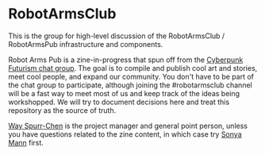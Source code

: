 # RobotArmsClub
This is the group for high-level discussion of the RobotArmsClub / RobotArmsPub infrastructure and components.

Robot Arms Pub is a zine-in-progress that spun off from the [Cyberpunk Futurism chat group](http://exolymph.com/cyberpunk-futurism-chat-group/). The goal is to compile and publish cool art and stories, meet cool people, and expand our community. You don't have to be part of the chat group to participate, although joining the #robotarmsclub channel will be a fast way to meet most of us and keep track of the ideas being workshopped. We will try to document decisions here and treat this repository as the source of truth.

[Way Spurr-Chen](http://wayspurrchen.com/) is the project manager and general point person, unless you have questions related to the zine content, in which case try [Sonya Mann](http://sonyaellenmann.com/) first.
